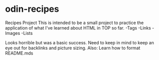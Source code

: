 # odin-recipes
Recipes Project
This is intended to be a small project to practice the application of what I've learned about HTML in TOP so far.
-Tags
-Links
-Images
-Lists


Looks horrible but was a basic success. Need to keep in mind to keep an eye out for backlinks and picture sizing.
Also: Learn how to format README.mds
